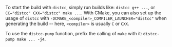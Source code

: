 To start the build with `distcc`, simply run builds like: `distcc g++ ...`, or
`CC="distcc" CXX="distcc" make ...`. With CMake, you can also set up the usage
of `distcc` with `-DCMAKE_<compiler>_COMPILER_LAUNCHER="distcc"` when
generating the build -- here, `<compiler>` is usually `C` or `CXX`.

To use the `distcc-pump` function, prefix the calling of `make` with it:
`distcc-pump make ... -j4`.
